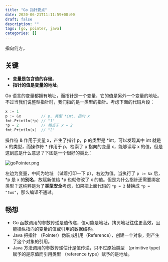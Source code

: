 ```yaml
---
title: "Go 指针要点"
date: 2020-06-21T11:11:59+08:00
draft: false
description: ""
tags: [go, pointer, java]
categories: []
---
```


指向何方。

<!--more-->

## 关键

- **变量是包含值的存储**。
- **指针的值是变量的地址**。

Go 语言的变量都拥有地址，而指针是一个变量，它的值是另外一个变量的地址。不过当我们说整型指针时，我们指的是一类型的指针。考虑下面的代码片段：

```go
x := 1
p := &x         // p, 类型 *int, 指向 x
fmt.Println(*p) // "1"
*p = 2          // 相当于 x = 2
fmt.Println(x)  // "2"
```

操作符 & 作用于变量 x，产生了指针 p，p 的类型是 *int，可以发现其中 int 就是 x 的类型，而操作符 * 作用于 p，检索了 p 指向的变量 x，能够读写 x 的值，但是这到底是什么意思？下图是一个很好的类比：

![goPointer.png](/img/gopl/goPointer.png)

左边为变量，中间为地址 （试着打印一下 p），右边为值。当执行了 `p := &x` 后，*p 是 x 的**别名**，故赋新值给 *p 也就修改了 x 的值。但是为什么指针还需要绑定类型？这纯粹是为了**类型安全**考虑，如果把上面代码的 `*p = 2` 替换成 `*p = "two"`，那么编译不通过。

## 畅想

- Go 函数调用的参数传递是值传递，值可能是地址，拷贝地址往往更高效，且能操纵指向的变量的值或引用的数据结构。
- Java 把指针 （Pointer）伪装成引用（Reference），创建一个对象，则产生了这个对象的引用。
- Java 方法调用的参数传递估计是值传递，只不过原始类型 （primitive type）赋予的是原值而引用类型 （reference type）赋予的是地址。
